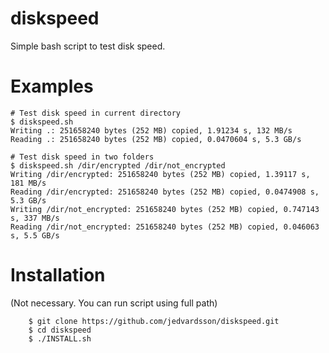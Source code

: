 # diskspeed

Simple bash script to test disk speed.

# Examples

    # Test disk speed in current directory
    $ diskspeed.sh
    Writing .: 251658240 bytes (252 MB) copied, 1.91234 s, 132 MB/s
    Reading .: 251658240 bytes (252 MB) copied, 0.0470604 s, 5.3 GB/s

    # Test disk speed in two folders
    $ diskspeed.sh /dir/encrypted /dir/not_encrypted
    Writing /dir/encrypted: 251658240 bytes (252 MB) copied, 1.39117 s, 181 MB/s
    Reading /dir/encrypted: 251658240 bytes (252 MB) copied, 0.0474908 s, 5.3 GB/s
    Writing /dir/not_encrypted: 251658240 bytes (252 MB) copied, 0.747143 s, 337 MB/s
    Reading /dir/not_encrypted: 251658240 bytes (252 MB) copied, 0.046063 s, 5.5 GB/s


# Installation
(Not necessary. You can run script using full path)

        $ git clone https://github.com/jedvardsson/diskspeed.git
        $ cd diskspeed
        $ ./INSTALL.sh  
